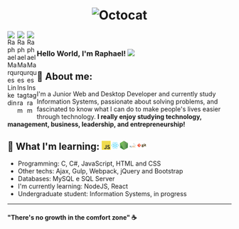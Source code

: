 <h1 align="center">
    <img alt="Octocat" src="https://octocat-generator-assets.githubusercontent.com/my-octocat-1595880522262.png" width="250px">
</h1>

<a href="https://www.linkedin.com/in/raphael-cardoso-682140143/">
  <img align="left" alt="Raphael Marques Linkedin" width="22px" src="https://cdn.jsdelivr.net/npm/simple-icons@v3/icons/linkedin.svg" />
</a>
<a href="https://www.instagram.com/faeelcardoso/">
  <img align="left" alt="Raphael Marques Instagram" width="22px" src="https://cdn.jsdelivr.net/npm/simple-icons@v3/icons/instagram.svg" />
</a>
<a href="mailto:raphaeljcmarques@gmail.com">
  <img align="left" alt="Raphael Marques Instagram" width="22px" src="https://cdn.jsdelivr.net/npm/simple-icons@v3/icons/gmail.svg" />
</a>

</br>

### Hello World, I'm Raphael! <img src="https://media.giphy.com/media/hvRJCLFzcasrR4ia7z/giphy.gif" width="25px">

## 📜 About me:

I'm a Junior Web and Desktop Developer and currently study Information Systems, passionate about solving problems, and fascinated to know what I can do to make people's lives easier through technology. **I really enjoy studying technology, management, business, leadership, and entrepreneurship!**

## 🚀 What I'm learning: <code><img height="20" src="https://raw.githubusercontent.com/github/explore/80688e429a7d4ef2fca1e82350fe8e3517d3494d/topics/javascript/javascript.png"></code><code><img height="20" src="https://raw.githubusercontent.com/github/explore/80688e429a7d4ef2fca1e82350fe8e3517d3494d/topics/react/react.png"></code><code><img height="20" src="https://raw.githubusercontent.com/github/explore/80688e429a7d4ef2fca1e82350fe8e3517d3494d/topics/nodejs/nodejs.png"></code><code><img height="20" src="https://raw.githubusercontent.com/github/explore/80688e429a7d4ef2fca1e82350fe8e3517d3494d/topics/mysql/mysql.png"></code><code><img height="20" src="https://raw.githubusercontent.com/github/explore/80688e429a7d4ef2fca1e82350fe8e3517d3494d/topics/git/git.png"></code>
- Programming: C, C#, JavaScript, HTML and CSS <br>
- Other techs: Ajax, Gulp, Webpack, jQuery and Bootstrap <br>
- Databases: MySQL e SQL Server <br>
- I'm currently learning: NodeJS, React <br>
- Undergraduate student: Information Systems, in progress <br>
---

#### "There's no growth in the comfort zone" ☕
